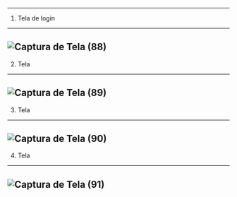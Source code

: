 ------
1. Tela de login
------
![Captura de Tela (88)](https://github.com/JoaoPedro369/Projeto-de-site-em-Python/assets/133379086/90236388-a0c6-4c60-a6b7-33e116c4d1ab)
------
2. Tela
------
![Captura de Tela (89)](https://github.com/JoaoPedro369/Projeto-de-site-em-Python/assets/133379086/6e762e56-d6d0-4a47-8b25-d1e065812c8a)
------
3. Tela
------
![Captura de Tela (90)](https://github.com/JoaoPedro369/Projeto-de-site-em-Python/assets/133379086/e728504e-159e-4b2c-a90f-d558d1ead358)
------
4. Tela
------
![Captura de Tela (91)](https://github.com/JoaoPedro369/Projeto-de-site-em-Python/assets/133379086/86731fc0-29da-44c7-9466-b8eda133f30d)
------
